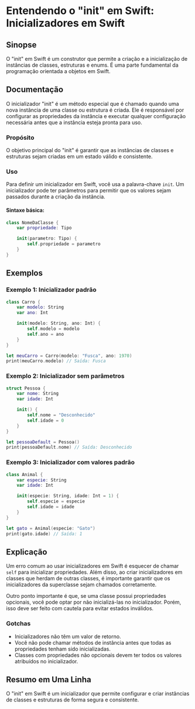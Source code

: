 <!--
Meta Description: # Entendendo o "init" em Swift: Inicializadores em Swift ## Sinopse O "init" em Swift é um construtor que permite a criação e a inicialização de instâ...
Meta Keywords: swift, init, que, inicializador, self
-->

# Entendendo o "init" em Swift: Inicializadores em Swift

## Sinopse
O "init" em Swift é um construtor que permite a criação e a inicialização de instâncias de classes, estruturas e enums. É uma parte fundamental da programação orientada a objetos em Swift.

## Documentação
O inicializador "init" é um método especial que é chamado quando uma nova instância de uma classe ou estrutura é criada. Ele é responsável por configurar as propriedades da instância e executar qualquer configuração necessária antes que a instância esteja pronta para uso.

### Propósito
O objetivo principal do "init" é garantir que as instâncias de classes e estruturas sejam criadas em um estado válido e consistente.

### Uso
Para definir um inicializador em Swift, você usa a palavra-chave `init`. Um inicializador pode ter parâmetros para permitir que os valores sejam passados durante a criação da instância.

#### Sintaxe básica:
```swift
class NomeDaClasse {
    var propriedade: Tipo

    init(parametro: Tipo) {
        self.propriedade = parametro
    }
}
```

## Exemplos
### Exemplo 1: Inicializador padrão
```swift
class Carro {
    var modelo: String
    var ano: Int

    init(modelo: String, ano: Int) {
        self.modelo = modelo
        self.ano = ano
    }
}

let meuCarro = Carro(modelo: "Fusca", ano: 1970)
print(meuCarro.modelo) // Saída: Fusca
```

### Exemplo 2: Inicializador sem parâmetros
```swift
struct Pessoa {
    var nome: String
    var idade: Int

    init() {
        self.nome = "Desconhecido"
        self.idade = 0
    }
}

let pessoaDefault = Pessoa()
print(pessoaDefault.nome) // Saída: Desconhecido
```

### Exemplo 3: Inicializador com valores padrão
```swift
class Animal {
    var especie: String
    var idade: Int

    init(especie: String, idade: Int = 1) {
        self.especie = especie
        self.idade = idade
    }
}

let gato = Animal(especie: "Gato")
print(gato.idade) // Saída: 1
```

## Explicação
Um erro comum ao usar inicializadores em Swift é esquecer de chamar `self` para inicializar propriedades. Além disso, ao criar inicializadores em classes que herdam de outras classes, é importante garantir que os inicializadores da superclasse sejam chamados corretamente.

Outro ponto importante é que, se uma classe possui propriedades opcionais, você pode optar por não inicializá-las no inicializador. Porém, isso deve ser feito com cautela para evitar estados inválidos.

### Gotchas
- Inicializadores não têm um valor de retorno.
- Você não pode chamar métodos de instância antes que todas as propriedades tenham sido inicializadas.
- Classes com propriedades não opcionais devem ter todos os valores atribuídos no inicializador.

## Resumo em Uma Linha
O "init" em Swift é um inicializador que permite configurar e criar instâncias de classes e estruturas de forma segura e consistente.